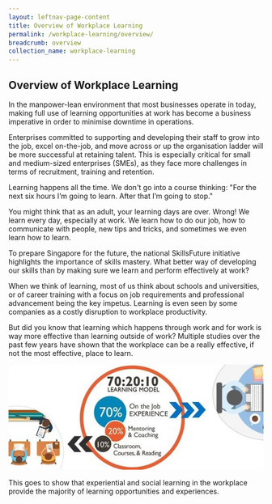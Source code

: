 ```yaml
---
layout: leftnav-page-content
title: Overview of Workplace Learning
permalink: /workplace-learning/overview/
breadcrumb: overview
collection_name: workplace-learning
---
```


## **Overview of Workplace Learning**


In the manpower-lean environment that most businesses operate in today, making full use of learning opportunities at work has become a business imperative in order to minimise downtime in operations.

Enterprises committed to supporting and developing their staff to grow into the job, excel on-the-job, and move across or up the organisation ladder will be more successful at retaining talent. This is especially critical for small and medium-sized enterprises (SMEs), as they face more challenges in terms of recruitment, training and retention.



Learning happens all the time. We don't go into a course thinking: "For the next six hours I’m going to learn. After that I’m going to stop."

You might think that as an adult, your learning days are over. Wrong! We learn every day, especially at work. We learn how to do our job, how to communicate with people, new tips and tricks, and sometimes we even learn how to learn.

To prepare Singapore for the future, the national SkillsFuture initiative highlights the importance of skills mastery. What better way of developing our skills than by making sure we learn and perform effectively at work?



When we think of learning, most of us think about schools and universities, or of career training with a focus on job requirements and professional advancement being the key impetus. Learning is even seen by some companies as a costly disruption to workplace productivity.

But did you know that learning which happens through work and for work is way more effective than learning outside of work? Multiple studies over the past few years have shown that the workplace can be a really effective, if not the most effective, place to learn.



![Learning Model](/images/702010.jpg)
<caption>This goes to show that experiential and social learning in the workplace provide the majority of learning opportunities and experiences.</caption>
